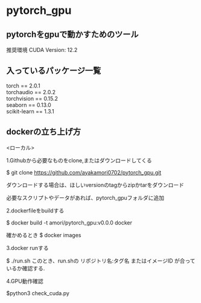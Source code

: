 # pytorch_gpu
pytorchをgpuで動かすためのツール
--
推奨環境 
CUDA Version: 12.2  
## 入っているパッケージ一覧  
torch == 2.0.1  
torchaudio == 2.0.2  
torchvision == 0.15.2  
seaborn == 0.13.0  
scikit-learn == 1.3.1  

## dockerの立ち上げ方
<ローカル>

1.Githubから必要なものをclone,またはダウンロードしてくる

$ git clone https://github.com/ayakamori0702/pytorch_gpu.git

ダウンロードする場合は、ほしいversionのtagからzipかtarをダウンロード

必要なスクリプトやデータがあれば、pytorch_gpuフォルダに追加

2.dockerfileをbuildする

$ docker build -t amori/pytorch_gpu:v0.0.0 docker

確かめるとき $ docker images

3.docker runする

$ ./run.sh
このとき、run.shの リポジトリ名:タグ名 またはイメージID が合っているか確認する. 

4.GPU動作確認  

$python3 check_cuda.py
